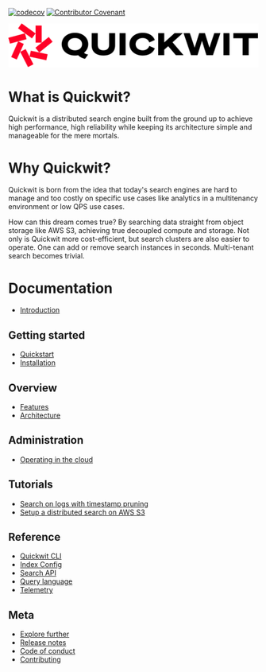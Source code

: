 [![codecov](https://codecov.io/gh/quickwit-inc/quickwit/branch/main/graph/badge.svg?token=06SRGAV5SS)](https://codecov.io/gh/quickwit-inc/quickwit) [![Contributor Covenant](https://img.shields.io/badge/Contributor%20Covenant-2.0-4baaaa.svg)](CODE_OF_CONDUCT.md) 

<p align="center">
  <img src="docs/assets/images/logo_horizontal.svg" alt="Quickwit">
</p>

# What is Quickwit?
Quickwit is a distributed search engine built from the ground up to achieve high performance, high reliability while keeping its architecture simple and manageable for the mere mortals.

# Why Quickwit?
Quickwit is born from the idea that today's search engines are hard to manage and too costly on specific use cases like analytics in a multitenancy environment or low QPS use cases.

How can this dream comes true? By searching data straight from object storage like AWS S3, achieving true decoupled compute and storage. Not only is Quickwit more cost-efficient, but search clusters are also easier to operate. One can add or remove search instances in seconds. Multi-tenant search becomes trivial.


# Documentation
- [Introduction](docs/introduction.md)

## Getting started
- [Quickstart](docs/getting-started/quickstart.md)
- [Installation](docs/getting-started/installation.md)

## Overview
- [Features](docs/overview/features.md)
- [Architecture](docs/overview/architecture.md)

## Administration
- [Operating in the cloud](docs/administration/cloud-env.md)

## Tutorials
- [Search on logs with timestamp pruning](docs/tutorials/tutorial-hdfs-logs.md)
- [Setup a distributed search on AWS S3](docs/tutorials/tutorial-hdfs-logs-distributed-search-aws-s3.md)

## Reference
- [Quickwit CLI](docs/reference/cli.md)
- [Index Config](docs/reference/index-config.md)
- [Search API](docs/reference/search-api.md)
- [Query language](docs/reference/query-language.md)
- [Telemetry](docs/reference/telemetry.md)

## Meta
- [Explore further](docs/meta/explore-further.md)
- [Release notes](docs/meta/release-notes.md)
- [Code of conduct](CODE_OF_CONDUCT.md)
- [Contributing](CONTRIBUTING.md)
